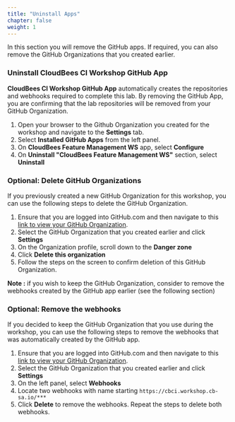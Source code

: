 ```yaml
---
title: "Uninstall Apps"
chapter: false
weight: 1
--- 
```


In this section you will remove the GitHub apps. If required, you can also remove the GitHub Organizations that you created earlier.

### Uninstall CloudBees CI Workshop GitHub App

**CloudBees CI Workshop GitHub App** automatically creates the repositories and webhooks required to complete this lab. By removing the GitHub App, you are confirming that the lab repositories will be removed from your GitHub Organization.

1. Open your browser to the Github Organization you created for the workshop and navigate to the **Settings** tab.
2. Select **Installed GitHub Apps** from the left panel.
3. On **CloudBees Feature Management WS** app, select **Configure**
4. On **Uninstall "CloudBees Feature Management WS"** section, select **Uninstall**


### Optional: Delete GitHub Organizations

If you previously created a new GitHub Organization for this workshop, you can use the following steps to delete the GitHub Organization.

1. Ensure that you are logged into GitHub.com and then navigate to this [link to view your GitHub Organization](https://github.com/account/organizations). 
2. Select the GitHub Organization that you created earlier and click **Settings**
3. On the Organization profile, scroll down to the **Danger zone**
4. Click **Delete this organization**
5. Follow the steps on the screen to confirm deletion of this GitHub Organization.

**Note :** if you wish to keep the GitHub Organization, consider to remove the webhooks created by the GitHub app earlier (see the following section)

### Optional: Remove the webhooks

If you decided to keep the GitHub Organization that you use during the workshop, you can use the following steps to remove the webhooks that was automatically created by the GitHub app.

1. Ensure that you are logged into GitHub.com and then navigate to this [link to view your GitHub Organization](https://github.com/account/organizations). 
2. Select the GitHub Organization that you created earlier and click **Settings**
3. On the left panel, select **Webhooks**
4. Locate two webhooks with name starting `https://cbci.workshop.cb-sa.io/***` 
5. Click **Delete** to remove the webhooks. Repeat the steps to delete both webhooks.

